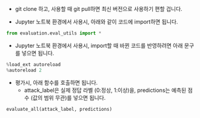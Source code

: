 * git clone 하고, 사용할 때 git pull하면 최신 버전으로 사용하기 편할 겁니다.


* Jupyter 노트북 환경에서 사용시, 아래와 같이 코드에 import하면 됩니다.
```python
from evaluation.eval_utils import *
```

* Jupyter 노트북 환경에서 사용시, import할 때 바뀐 코드를 반영하려면 아래 문구를 넣으면 됩니다.
```python
%load_ext autoreload
%autoreload 2
```

* 평가시, 아래 함수를 호출하면 됩니다.
    * attack_label은 실제 정답 라벨 (0:정상, 1:이상)을, predictions는 예측된 점수 (값의 범위 무관)를 넣으면 됩니다.
```python
evaluate_all(attack_label, predictions)
```
